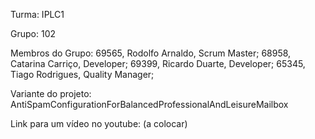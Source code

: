 Turma: IPLC1

Grupo: 102

Membros do Grupo: 
69565,  Rodolfo Arnaldo,  Scrum Master;
68958,  Catarina Carriço, Developer;
69399,  Ricardo Duarte,   Developer;
65345,  Tiago Rodrigues,  Quality Manager;

Variante do projeto: AntiSpamConfigurationForBalancedProfessionalAndLeisureMailbox

Link para um vídeo no youtube: (a colocar)
